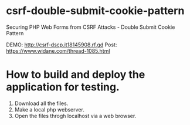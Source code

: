 # csrf-double-submit-cookie-pattern
Securing PHP Web Forms from CSRF Attacks -  Double Submit Cookie Pattern

DEMO: http://csrf-dscp.it18145908.rf.gd
Post: https://www.widane.com/thread-1085.html

 # How to build and deploy the application for testing.
 
 1. Download all the files.
 2. Make a local php webserver.
 3. Open the files throgh localhost via a web browser.
